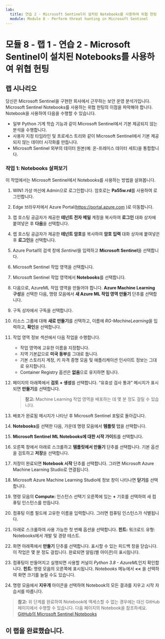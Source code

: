 ```yaml
---
lab:
  title: 연습 2 - Microsoft Sentinel이 설치된 Notebooks를 사용하여 위협 헌팅
  module: Module 8 - Perform threat hunting in Microsoft Sentinel
---
```


# <a name="module-8---lab-1---exercise-2---threat-hunting-using-notebooks-with-microsoft-sentinel"></a>모듈 8 - 랩 1 - 연습 2 - Microsoft Sentinel이 설치된 Notebooks를 사용하여 위협 헌팅

## <a name="lab-scenario"></a>랩 시나리오



당신은 Microsoft Sentinel을 구현한 회사에서 근무하는 보안 운영 분석가입니다. Microsoft Sentinel Notebooks를 사용하는 위협 헌팅의 이점을 파악해야 합니다. Notebook을 사용하여 다음을 수행할 수 있습니다.

- 일부 Python 기계 학습 기능과 같이 Microsoft Sentinel에서 기본 제공되지 않는 분석을 수행합니다.
- 사용자 지정 타임라인 및 프로세스 트리와 같이 Microsoft Sentinel에서 기본 제공되지 않는 데이터 시각화를 만듭니다.
- Microsoft Sentinel 외부의 데이터 원본(예: 온-프레미스 데이터 세트)을 통합합니다.


### <a name="task-1-explore-notebooks"></a>작업 1: Notebooks 살펴보기

이 작업에서는 Microsoft Sentinel에서 Notebooks를 사용하는 방법을 살펴봅니다.

1. WIN1 가상 머신에 Admin으로 로그인합니다. 암호로는 **Pa55w.rd**를 사용하여 로그인합니다.  

1. Edge 브라우저에서 Azure Portal(https://portal.azure.com )로 이동합니다.

1. 랩 호스팅 공급자가 제공한 **테넌트 전자 메일** 계정을 복사하여 **로그인** 대화 상자에 붙여넣은 후 **다음**을 선택합니다.

1. 랩 호스팅 공급자가 제공한 **테넌트 암호**를 복사하여 **암호 입력** 대화 상자에 붙여넣은 후 **로그인**을 선택합니다.

1. Azure Portal의 검색 창에 *Sentinel*을 입력하고 **Microsoft Sentinel**을 선택합니다.

1. Microsoft Sentinel 작업 영역을 선택합니다.

1. Microsoft Sentinel 작업 영역에서 **Notebooks**를 선택합니다.

1. 다음으로, AzureML 작업 영역을 만들어야 합니다. **Azure Machine Learning 구성**을 선택한 다음, 명령 모음에서 **새 Azure ML 작업 영역 만들기** 단추를 선택합니다.

1. 구독 상자에서 구독을 선택합니다.

1. 리소스 그룹에 대해 **새로 만들기**를 선택하고, 이름에 *RG-MachineLearning*을 입력하고, **확인**을 선택합니다. 

1. 작업 영역 정보 섹션에서 다음 작업을 수행합니다.

     - 작업 영역에 고유한 이름을 지정합니다.
     - 지역 기본값으로 **미국 동부**를 그대로 둡니다.
     - 기본 스토리지 계정, 키 자격 증명 모음 및 애플리케이션 인사이트 정보는 그대로 유지합니다.
     - Container Registry 옵션은 **없음**으로 유지하면 됩니다.

1. 페이지의 아래쪽에서 **검토 + 생성**를 선택합니다. “유효성 검사 통과” 메시지가 표시되면 **만들기**를 선택합니다. 

     >**참고:** Machine Learning 작업 영역을 배포하는 데 몇 분 정도 걸릴 수 있습니다.

1. 배포가 완료됨 메시지가 나타난 후 Microsoft Sentinel 포털로 돌아갑니다.

1. **Notebooks**를 선택한 다음, 가운데 명령 모음에서 **템플릿** 탭을 선택합니다. 

1. **Microsoft Sentinel ML Notebooks에 대한 시작 가이드**를 선택합니다. 

1. 오른쪽 창에서 아래로 스크롤하고 **템플릿에서 만들기** 단추를 선택합니다. 기본 옵션을 검토하고 **저장**을 선택합니다.

1. 저장이 완료되면 **Notebook 시작** 단추를 선택합니다. 그러면 Microsoft Azure Machine Learning Studio로 연결됩니다.

1. Microsoft Azure Machine Learning Studio에 정보 창이 나타나면 **닫기**를 선택합니다.

1. 명령 모음의 **Compute:** 인스턴스 선택기 오른쪽에 있는 **+** 기호를 선택하여 새 컴퓨팅 인스턴스를 만듭니다.

1. 컴퓨팅 이름 필드에 고유한 이름을 입력합니다. 그러면 컴퓨팅 인스턴스가 식별됩니다.

1. 아래로 스크롤하여 사용 가능한 첫 번째 옵션을 선택합니다. **힌트:** 워크로드 유형: Notebooks에서 개발 및 경량 테스트.

1. 화면 아래쪽에서 **만들기** 단추를 선택합니다. 표시할 수 있는 피드백 창을 닫습니다. 이 작업은 몇 분 정도 걸립니다. 완료되면 알림(벨 아이콘)이 표시됩니다.

1. 컴퓨팅이 만들어지고 실행되면 사용할 커널이 *Python 3.8 - AzureML*인지 확인합니다. **힌트:** 명령 모음의 오른쪽에 표시됩니다. *Notebooks* 메뉴에서 **<<** 을 선택하여 화면 크기를 늘릴 수도 있습니다.

1. 명령 모음에서 **지우개** 아이콘을 선택하여 Notebook의 모든 결과를 지우고 시작 자습서를 따릅니다.

>**참고:** 위 단계를 완료하여 Notebook에 액세스할 수 없는 경우에는 대신 GitHub 페이지에서 수행할 수 있습니다. 다음 페이지의 Notebook을 참조하세요. [GitHub의 Microsoft Sentinel Notebooks](https://github.com/Azure/Azure-Sentinel-Notebooks/blob/8122bca32387d60a8ee9c058ead9d3ab8f4d61e6/A%20Getting%20Started%20Guide%20For%20Azure%20Sentinel%20ML%20Notebooks.ipynb) 

## <a name="you-have-completed-the-lab"></a>이 랩을 완료했습니다.
